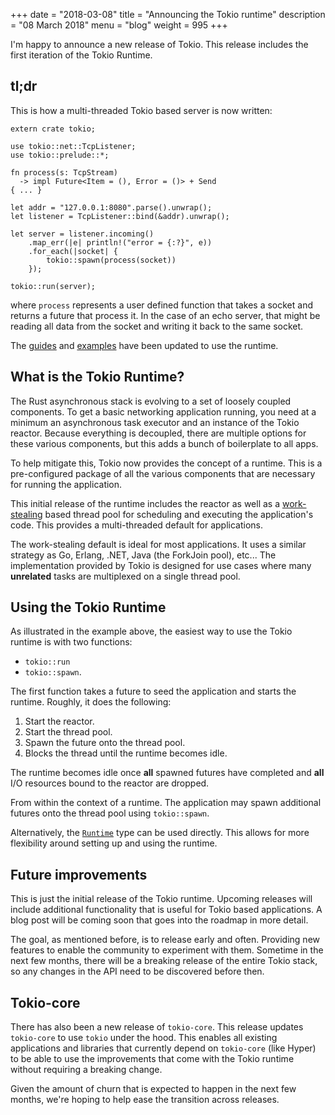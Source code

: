 +++
date = "2018-03-08"
title = "Announcing the Tokio runtime"
description = "08 March 2018"
menu = "blog"
weight = 995
+++

I'm happy to announce a new release of Tokio. This release includes the first
iteration of the Tokio Runtime.

## tl;dr

This is how a multi-threaded Tokio based server is now written:

```rust,ignore
extern crate tokio;

use tokio::net::TcpListener;
use tokio::prelude::*;

fn process(s: TcpStream)
  -> impl Future<Item = (), Error = ()> + Send
{ ... }

let addr = "127.0.0.1:8080".parse().unwrap();
let listener = TcpListener::bind(&addr).unwrap();

let server = listener.incoming()
    .map_err(|e| println!("error = {:?}", e))
    .for_each(|socket| {
        tokio::spawn(process(socket))
    });

tokio::run(server);
```

where `process` represents a user defined function that takes a socket and
returns a future that process it. In the case of an echo server, that might be
reading all data from the socket and writing it back to the same socket.

The [guides] and [examples] have been updated to use the runtime.

[guides]: https://tokio-cn.github.io/docs/getting-started/hello-world/
[examples]: https://github.com/tokio-rs/tokio/tree/v0.1.x/tokio/examples

## What is the Tokio Runtime?

The Rust asynchronous stack is evolving to a set of loosely coupled components.
To get a basic networking application running, you need at a minimum an
asynchronous task executor and an instance of the Tokio reactor. Because
everything is decoupled, there are multiple options for these various
components, but this adds a bunch of boilerplate to all apps.

To help mitigate this, Tokio now provides the concept of a runtime. This is a
pre-configured package of all the various components that are necessary for
running the application.

This initial release of the runtime includes the reactor as well as a
[work-stealing] based thread pool for scheduling and executing the application's
code. This provides a multi-threaded default for applications.

The work-stealing default is ideal for most applications. It uses a similar
strategy as Go, Erlang, .NET, Java (the ForkJoin pool), etc... The
implementation provided by Tokio is designed for use cases where many
**unrelated** tasks are multiplexed on a single thread pool.

## Using the Tokio Runtime

As illustrated in the example above, the easiest way to use the Tokio runtime
is with two functions:

* `tokio::run`
* `tokio::spawn`.

The first function takes a future to seed the application and starts the
runtime. Roughly, it does the following:

1. Start the reactor.
2. Start the thread pool.
3. Spawn the future onto the thread pool.
4. Blocks the thread until the runtime becomes idle.

The runtime becomes idle once **all** spawned futures have completed and **all**
I/O resources bound to the reactor are dropped.

From within the context of a runtime. The application may spawn additional
futures onto the thread pool using `tokio::spawn`.

Alternatively, the [`Runtime`] type can be used directly. This allows for more
flexibility around setting up and using the runtime.

[`Runtime`]: #

## Future improvements

This is just the initial release of the Tokio runtime. Upcoming releases will
include additional functionality that is useful for Tokio based applications. A
blog post will be coming soon that goes into the roadmap in more detail.

The goal, as mentioned before, is to release early and often. Providing new
features to enable the community to experiment with them. Sometime in the next
few months, there will be a breaking release of the entire Tokio stack, so any
changes in the API need to be discovered before then.

## Tokio-core

There has also been a new release of `tokio-core`. This release updates
`tokio-core` to use `tokio` under the hood. This enables all existing
applications and libraries that currently depend on `tokio-core` (like Hyper) to
be able to use the improvements that come with the Tokio runtime without
requiring a breaking change.

Given the amount of churn that is expected to happen in the next few months,
we're hoping to help ease the transition across releases.

[work-stealing]: https://en.wikipedia.org/wiki/Work_stealing
